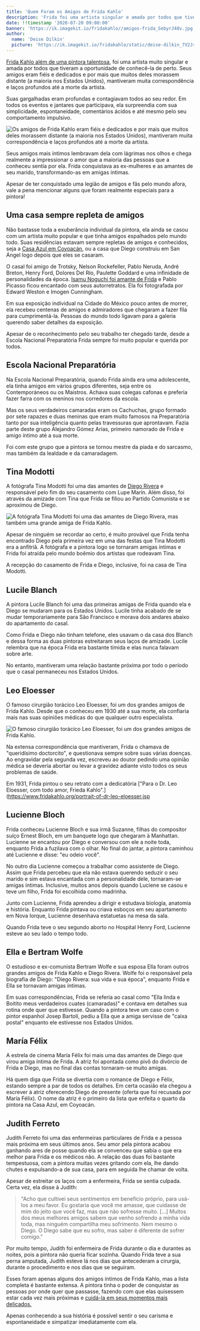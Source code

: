 ```yaml
---
title: 'Quem Foram os Amigos de Frida Kahlo'
description: 'Frida foi uma artista singular e amada por todos que tiveram a oportunidade de conhecê-la de perto. Não por acaso, fez muitos amigos durante a vida. Conheça mais sobre os amigos da artista.'
date: !!timestamp '2020-07-20 09:00:00'
banner: 'https://ik.imagekit.io/fridakahlo//amigos-frida_SebyrJ48v.jpg'
author:
  name: 'Deise Dilkin'
  picture: 'https://ik.imagekit.io/fridakahlo/static/deise-dilkin_7V2JsjZhA.jpg'
---
```


[Frida Kahlo além de uma pintora talentosa](https://fridakahlo.com.br/quem-foi-frida-kahlo/quem-foi-frida-kahlo-a-revolucionaria-pintora-mexicana), foi uma artista muito singular e amada por todos que tiveram a oportunidade de conhecê-la de perto. Seus amigos eram fiéis e dedicados e por mais que muitos deles morassem distante (a maioria nos Estados Unidos), mantiveram muita correspondência e laços profundos até a morte da artista.

Suas gargalhadas eram profundas e contagiavam todos ao seu redor. Em todos os eventos e jantares que participava, ela surpreendia com sua simplicidade, espontaneidade, comentários ácidos e até mesmo pelo seu comportamento impulsivo.

![Os amigos de Frida Kahlo eram fiéis e dedicados e por mais que muitos deles morassem distante (a maioria nos Estados Unidos), mantiveram muita correspondência e laços profundos até a morte da artista.](https://ik.imagekit.io/fridakahlo//amigos-da-frida-kahlo-1_s6alerFxQQ.jpg)

Seus amigos mais íntimos lembravam dela com lágrimas nos olhos e chega realmente a impressionar o amor que a maioria das pessoas que a conheceu sentia por ela. Frida conquistava as ex-mulheres e as amantes de seu marido, transformando-as em amigas íntimas.

Apesar de ter conquistado uma legião de amigos e fãs pelo mundo afora, vale a pena mencionar alguns que foram realmente especiais para a pintora!

## Uma casa sempre repleta de amigos

Não bastasse toda a exuberância individual da pintora, ela ainda se casou com um artista muito popular e que tinha amigos espalhados pelo mundo todo. Suas residências estavam sempre repletas de amigos e conhecidos, seja a [Casa Azul em Coyoacán](https://fridakahlo.com.br/quem-foi-frida-kahlo/conheca-a-casa-azul-de-frida-kahlo), ou a casa que Diego construiu em San Ángel logo depois que eles se casaram.

O casal foi amigo de Trotsky, Nelson Rockefeller, Pablo Neruda, André Breton, Henry Ford, Dolores Del Río, Paulette Goddard e uma infinidade de personalidades da época. [Isamu Noguchi foi amante de Frida](https://fridakahlo.com.br/quem-foi-frida-kahlo/os-outros-amores-da-vida-de-frida-kahlo) e Pablo Picasso ficou encantado com seus autorretratos. Ela foi fotografada por Edward Weston e Imogen Cunningham.

Em sua exposição individual na Cidade do México pouco antes de morrer, ela recebeu centenas de amigos e admiradores que chegaram a fazer fila para cumprimentá-la. Pessoas do mundo todo ligavam para a galeria querendo saber detalhes da exposição.

Apesar de o reconhecimento pelo seu trabalho ter chegado tarde, desde a Escola Nacional Preparatória Frida sempre foi muito popular e querida por todos.

## Escola Nacional Preparatória

Na Escola Nacional Preparatória, quando Frida ainda era uma adolescente, ela tinha amigos em vários grupos diferentes, seja entre os Contemporáneos ou os Maistros. Achava suas colegas cafonas e preferia fazer farra com os meninos nos corredores da escola.

Mas os seus verdadeiros camaradas eram os Cachuchas, grupo formado por sete rapazes e duas meninas que eram muito famosos na Preparatória tanto por sua inteligência quanto pelas travessuras que aprontavam. Fazia parte deste grupo Alejandro Gómez Arias, primeiro namorado de Frida e amigo íntimo até a sua morte.

Foi com este grupo que a pintora se tornou mestre da piada e do sarcasmo, mas também da lealdade e da camaradagem.

## Tina Modotti

A fotógrafa Tina Modotti foi uma das amantes de [Diego Rivera](https://fridakahlo.com.br/quem-foi-frida-kahlo/quem-foi-diego-rivera-a-grande-paixao-da-vida-de-frida-kahlo) e responsável pelo fim do seu casamento com Lupe Marín. Além disso, foi através da amizade com Tina que Frida se filiou ao Partido Comunista e se aproximou de Diego.

![A fotógrafa Tina Modotti foi uma das amantes de Diego Rivera, mas também uma grande amiga de Frida Kahlo.](https://ik.imagekit.io/fridakahlo//amigos-da-frida-kahlo-2_logxL8RyH.jpg)

Apesar de ninguém se recordar ao certo, é muito provável que Frida tenha encontrado Diego pela primeira vez em uma das festas que Tina Modotti era a anfitriã. A fotógrafa e a pintora logo se tornaram amigas íntimas e Frida foi atraída pelo mundo boêmio dos artistas que rodeavam Tina.

A recepção do casamento de Frida e Diego, inclusive, foi na casa de Tina Modotti.

## Lucile Blanch

A pintora Lucile Blanch foi uma das primeiras amigas de Frida quando ela e Diego se mudaram para os Estados Unidos. Lucile tinha acabado de se mudar temporariamente para São Francisco e morava dois andares abaixo do apartamento do casal.

Como Frida e Diego não tinham telefone, eles usavam o da casa dos Blanch e dessa forma as duas pintoras estreitaram seus laços de amizade. Lucile relembra que na época Frida era bastante tímida e elas nunca falavam sobre arte.

No entanto, mantiveram uma relação bastante próxima por todo o período que o casal permaneceu nos Estados Unidos.

## Leo Eloesser

O famoso cirurgião torácico Leo Eloesser, foi um dos grandes amigos de Frida Kahlo. Desde que o conheceu em 1930 até a sua morte, ela confiaria mais nas suas opiniões médicas do que qualquer outro especialista.

![O famoso cirurgião torácico Leo Eloesser, foi um dos grandes amigos de Frida Kahlo.](https://ik.imagekit.io/fridakahlo//amigos-da-frida-kahlo-3_DcOv-lh4a.jpg)

Na extensa correspondência que mantiveram, Frida o chamava de "queridísimo doctorcito", e questionava sempre sobre suas várias doenças. Ao engravidar pela segunda vez, escreveu ao doutor pedindo uma opinião médica se deveria abortar ou levar a gravidez adiante visto todos os seus problemas de saúde.

Em 1931, Frida pintou o seu retrato com a dedicatória ["Para o Dr. Leo Eloesser, com todo amor, Frieda Kahlo".](https://www.fridakahlo.org/portrait-of-dr-leo-eloesser.jsp

## Lucienne Bloch

Frida conheceu Lucienne Bloch e sua irmã Suzanne, filhas do compositor suíço Ernest Bloch, em um banquete logo que chegaram à Manhattan. Lucienne se encantou por Diego e conversou com ele a noite toda, enquanto Frida a fuzilava com o olhar. No final do jantar, a pintora caminhou até Lucienne e disse: "eu odeio você".

No outro dia Lucienne começou a trabalhar como assistente de Diego. Assim que Frida percebeu que ela não estava querendo seduzir o seu marido e sim estava encantada com a personalidade dele, tornaram-se amigas íntimas. Inclusive, muitos anos depois quando Luciene se casou e teve um filho, Frida foi escolhida como madrinha.

Junto com Lucienne, Frida aprendeu a dirigir e estudava biologia, anatomia e história. Enquanto Frida pintava ou criava esboços em seu apartamento em Nova Iorque, Lucienne desenhava estatuetas na mesa da sala.

Quando Frida teve o seu segundo aborto no Hospital Henry Ford, Lucienne esteve ao seu lado o tempo todo.

## Ella e Bertram Wolfe

O estudioso e ex-comunista Bertram Wolfe e sua esposa Ella foram outros grandes amigos de Frida Kahlo e Diego Rivera. Wolfe foi o responsável pela biografia de Diego: "Diego Rivera: sua vida e sua época", enquanto Frida e Ella se tornavam amigas íntimas.

Em suas correspondências, Frida se referia ao casal como "Ella linda e Boitito meus verdadeiros cuates (camaradas)" e contava em detalhes sua rotina onde quer que estivesse. Quando a pintora teve um caso com o pintor espanhol Josep Bartolí, pediu a Ella que a amiga servisse de "caixa postal" enquanto ele estivesse nos Estados Unidos.

## María Félix

A estrela de cinema María Félix foi mais uma das amantes de Diego que virou amiga íntima de Frida. A atriz foi apontada como pivô do divórcio de Frida e Diego, mas no final das contas tornaram-se muito amigas.

Há quem diga que Frida se divertia com o romance de Diego e Félix, estando sempre a par de todos os detalhes. Em certa ocasião ela chegou a escrever à atriz oferecendo Diego de presente (oferta que foi recusada por María Félix). O nome da atriz é o primeiro da lista que enfeita o quarto da pintora na Casa Azul, em Coyoacán.

## Judith Ferreto

Judith Ferreto foi uma das enfermeiras particulares de Frida e a pessoa mais próxima em seus últimos anos. Seu amor pela pintora acabou ganhando ares de posse quando ela se convenceu que sabia o que era melhor para Frida e os médicos não. A relação das duas foi bastante tempestuosa, com a pintora muitas vezes gritando com ela, lhe dando chutes e expulsando-a de sua casa, para em seguida lhe chamar de volta.

Apesar de estreitar os laços com a enfermeira, Frida se sentia culpada. Certa vez, ela disse à Judith:

> "Acho que cultivei seus sentimentos em benefício próprio, para usá-los a meu favor. Eu gostaria que você me amasse, que cuidasse de mim do jeito que você faz, mas que não sofresse muito. [...] Muitos dos meus melhores amigos sabem que venho sofrendo a minha vida toda, mas ninguém compartilha meu sofrimento. Nem mesmo o Diego. O Diego sabe que eu sofro, mas saber é diferente de sofrer comigo."

Por muito tempo, Judith foi enfermeira de Frida durante o dia e durantes as noites, pois a pintora não queria ficar sozinha. Quando Frida teve a sua perna amputada, Judith esteve lá nos dias que antecederam a cirurgia, durante o procedimento e nos dias que se seguiram.

Esses foram apenas alguns dos amigos íntimos de Frida Kahlo, mas a lista completa é bastante extensa. A pintora tinha o poder de conquistar as pessoas por onde quer que passasse, fazendo com que elas quisessem estar cada vez mais próximas e [cuidá-la em seus momentos mais delicados. ](https://fridakahlo.com.br/quem-foi-frida-kahlo/frida-kahlo-uma-vida-marcada-pela-dor)

Apenas conhecendo a sua história é possível sentir o seu carisma e espontaneidade e simpatizar imediatamente com ela.
